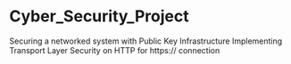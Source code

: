 # Cyber_Security_Project
 Securing a networked system with Public Key Infrastructure Implementing Transport Layer Security on HTTP for https:// connection
